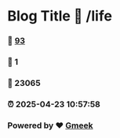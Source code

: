 # Blog Title :link: /life 
### :page_facing_up: [93](/life/tag.html) 
### :speech_balloon: 1 
### :hibiscus: 23065 
### :alarm_clock: 2025-04-23 10:57:58 
### Powered by :heart: [Gmeek](https://github.com/Meekdai/Gmeek)
